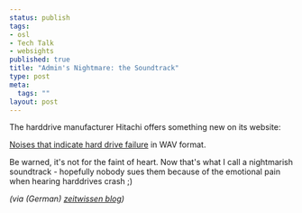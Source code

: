 ```yaml
--- 
status: publish
tags: 
- osl
- Tech Talk
- websights
published: true
title: "Admin's Nightmare: the Soundtrack"
type: post
meta: 
  tags: ""
layout: post
---
```

The harddrive manufacturer Hitachi offers something new on its website:

<a href="http://www.hitachigst.com/hddt/knowtree.nsf/cffe836ed7c12018862565b000530c74/4b1a62a50f405d0d86256756006e340c?OpenDocument">Noises that indicate hard drive failure</a> in WAV format.

Be warned, it's not for the faint of heart. Now that's what I call a nightmarish soundtrack - hopefully nobody sues them because of the emotional pain when hearing harddrives crash ;)

<em>(via (German) <a href="http://blogg.zeit.de/zeitwissen/eintrag.php?id=357">zeitwissen blog</a>)</em>

